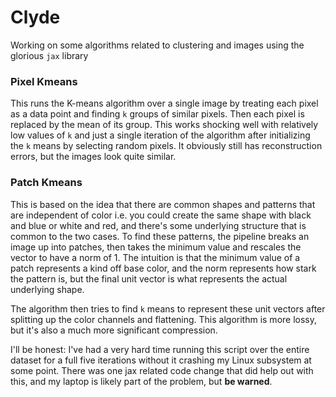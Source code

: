 # Clyde

Working on some algorithms related to clustering and images using the glorious `jax` library

### Pixel Kmeans

This runs the K-means algorithm over a single image by treating each pixel as a data point and finding `k` groups of similar pixels. Then each pixel is replaced by the mean of its group. This works shocking well with relatively low values of `k` and just a single iteration of the algorithm after initializing the `k` means by selecting random pixels. It obviously still has reconstruction errors, but the images look quite similar.

### Patch Kmeans

This is based on the idea that there are common shapes and patterns that are independent of color i.e. you could create the same shape with black and blue or white and red, and there's some underlying structure that is common to the two cases. To find these patterns, the pipeline breaks an image up into patches, then takes the minimum value and rescales the vector to have a norm of 1. The intuition is that the minimum value of a patch represents a kind off base color, and the norm represents how stark the pattern is, but the final unit vector is what represents the actual underlying shape.

The algorithm then tries to find `k` means to represent these unit vectors after splitting up the color channels and flattening. This algorithm is more lossy, but it's also a much more significant compression.

I'll be honest: I've had a very hard time running this script over the entire dataset for a full five iterations without it crashing my Linux subsystem at some point. There was one jax related code change that did help out with this, and my laptop is likely part of the problem, but **be warned**.

###
